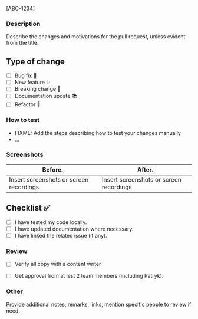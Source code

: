 [ABC-1234]

### Description

Describe the changes and motivations for the pull request, unless evident from the title.

## Type of change

- [ ] Bug fix 🐛
- [ ] New feature ✨
- [ ] Breaking change 🚨
- [ ] Documentation update 📚
- [ ] Refactor 🔨

### How to test

- FIXME: Add the steps describing how to test your changes manually
- ...

### Screenshots

| Before.                                      | After.                                       |
| -------------------------------------------- | -------------------------------------------- |
| Insert screenshots or screen recordings      | Insert screenshots or screen recordings      |


## Checklist ✅

- [ ] I have tested my code locally.
- [ ] I have updated documentation where necessary.
- [ ] I have linked the related issue (if any).

### Review

- [ ] Verify all copy with a content writer
- [ ] Get approval from at lest 2 team members (including Patryk).


### Other

Provide additional notes, remarks, links, mention specific people to review if need.
